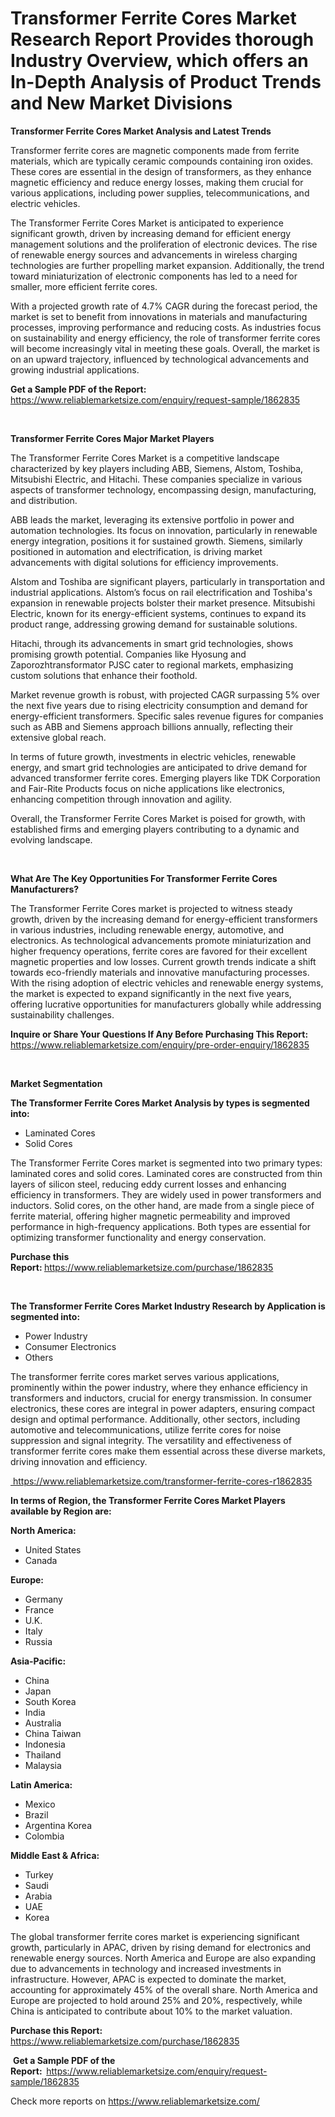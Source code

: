 <p><h1>Transformer Ferrite Cores Market Research Report Provides thorough Industry Overview, which offers an In-Depth Analysis of Product Trends and New Market Divisions</h1></p><p><strong>Transformer Ferrite Cores Market Analysis and Latest Trends</strong></p>
<p><p>Transformer ferrite cores are magnetic components made from ferrite materials, which are typically ceramic compounds containing iron oxides. These cores are essential in the design of transformers, as they enhance magnetic efficiency and reduce energy losses, making them crucial for various applications, including power supplies, telecommunications, and electric vehicles.</p><p>The Transformer Ferrite Cores Market is anticipated to experience significant growth, driven by increasing demand for efficient energy management solutions and the proliferation of electronic devices. The rise of renewable energy sources and advancements in wireless charging technologies are further propelling market expansion. Additionally, the trend toward miniaturization of electronic components has led to a need for smaller, more efficient ferrite cores.</p><p>With a projected growth rate of 4.7% CAGR during the forecast period, the market is set to benefit from innovations in materials and manufacturing processes, improving performance and reducing costs. As industries focus on sustainability and energy efficiency, the role of transformer ferrite cores will become increasingly vital in meeting these goals. Overall, the market is on an upward trajectory, influenced by technological advancements and growing industrial applications.</p></p>
<p><strong>Get a Sample PDF of the Report:&nbsp;</strong> <a href="https://www.reliablemarketsize.com/enquiry/request-sample/1862835?utm_campaign=2233&utm_medium=2&utm_source=Github&utm_content=ia&utm_term=12022025&utm_id=transformer-ferrite-cores">https://www.reliablemarketsize.com/enquiry/request-sample/1862835</a></p>
<p>&nbsp;</p>
<p><strong>Transformer Ferrite Cores Major Market Players</strong></p>
<p><p>The Transformer Ferrite Cores Market is a competitive landscape characterized by key players including ABB, Siemens, Alstom, Toshiba, Mitsubishi Electric, and Hitachi. These companies specialize in various aspects of transformer technology, encompassing design, manufacturing, and distribution.</p><p>ABB leads the market, leveraging its extensive portfolio in power and automation technologies. Its focus on innovation, particularly in renewable energy integration, positions it for sustained growth. Siemens, similarly positioned in automation and electrification, is driving market advancements with digital solutions for efficiency improvements.</p><p>Alstom and Toshiba are significant players, particularly in transportation and industrial applications. Alstom’s focus on rail electrification and Toshiba's expansion in renewable projects bolster their market presence. Mitsubishi Electric, known for its energy-efficient systems, continues to expand its product range, addressing growing demand for sustainable solutions.</p><p>Hitachi, through its advancements in smart grid technologies, shows promising growth potential. Companies like Hyosung and Zaporozhtransformator PJSC cater to regional markets, emphasizing custom solutions that enhance their foothold.</p><p>Market revenue growth is robust, with projected CAGR surpassing 5% over the next five years due to rising electricity consumption and demand for energy-efficient transformers. Specific sales revenue figures for companies such as ABB and Siemens approach billions annually, reflecting their extensive global reach.</p><p>In terms of future growth, investments in electric vehicles, renewable energy, and smart grid technologies are anticipated to drive demand for advanced transformer ferrite cores. Emerging players like TDK Corporation and Fair-Rite Products focus on niche applications like electronics, enhancing competition through innovation and agility.</p><p>Overall, the Transformer Ferrite Cores Market is poised for growth, with established firms and emerging players contributing to a dynamic and evolving landscape.</p></p>
<p>&nbsp;</p>
<p><strong>What Are The Key Opportunities For Transformer Ferrite Cores Manufacturers?</strong></p>
<p><p>The Transformer Ferrite Cores market is projected to witness steady growth, driven by the increasing demand for energy-efficient transformers in various industries, including renewable energy, automotive, and electronics. As technological advancements promote miniaturization and higher frequency operations, ferrite cores are favored for their excellent magnetic properties and low losses. Current growth trends indicate a shift towards eco-friendly materials and innovative manufacturing processes. With the rising adoption of electric vehicles and renewable energy systems, the market is expected to expand significantly in the next five years, offering lucrative opportunities for manufacturers globally while addressing sustainability challenges.</p></p>
<p><strong>Inquire or Share Your Questions If Any Before Purchasing This Report:</strong> <a href="https://www.reliablemarketsize.com/enquiry/pre-order-enquiry/1862835?utm_campaign=2233&utm_medium=2&utm_source=Github&utm_content=ia&utm_term=12022025&utm_id=transformer-ferrite-cores">https://www.reliablemarketsize.com/enquiry/pre-order-enquiry/1862835</a></p>
<p>&nbsp;</p>
<p><strong>Market Segmentation</strong></p>
<p><strong>The Transformer Ferrite Cores Market Analysis by types is segmented into:</strong></p>
<p><ul><li>Laminated Cores</li><li>Solid Cores</li></ul></p>
<p><p>The Transformer Ferrite Cores market is segmented into two primary types: laminated cores and solid cores. Laminated cores are constructed from thin layers of silicon steel, reducing eddy current losses and enhancing efficiency in transformers. They are widely used in power transformers and inductors. Solid cores, on the other hand, are made from a single piece of ferrite material, offering higher magnetic permeability and improved performance in high-frequency applications. Both types are essential for optimizing transformer functionality and energy conservation.</p></p>
<p><strong>Purchase this Report:&nbsp;</strong><a href="https://www.reliablemarketsize.com/purchase/1862835?utm_campaign=2233&utm_medium=2&utm_source=Github&utm_content=ia&utm_term=12022025&utm_id=transformer-ferrite-cores">https://www.reliablemarketsize.com/purchase/1862835</a></p>
<p>&nbsp;</p>
<p><strong>The Transformer Ferrite Cores Market Industry Research by Application is segmented into:</strong></p>
<p><ul><li>Power Industry</li><li>Consumer Electronics</li><li>Others</li></ul></p>
<p><p>The transformer ferrite cores market serves various applications, prominently within the power industry, where they enhance efficiency in transformers and inductors, crucial for energy transmission. In consumer electronics, these cores are integral in power adapters, ensuring compact design and optimal performance. Additionally, other sectors, including automotive and telecommunications, utilize ferrite cores for noise suppression and signal integrity. The versatility and effectiveness of transformer ferrite cores make them essential across these diverse markets, driving innovation and efficiency.</p></p>
<p><a href="https://www.reliablemarketsize.com/transformer-ferrite-cores-r1862835?utm_campaign=2233&utm_medium=2&utm_source=Github&utm_content=ia&utm_term=12022025&utm_id=transformer-ferrite-cores">&nbsp;https://www.reliablemarketsize.com/transformer-ferrite-cores-r1862835</a></p>
<p><strong>In terms of Region, the Transformer Ferrite Cores Market Players available by Region are:</strong></p>
<p>
    <p> <strong> North America: </strong>
        <ul>
            <li>United States</li>
            <li>Canada</li>
        </ul>
        </p> 
    <p> <strong> Europe: </strong>
        <ul>
            <li>Germany</li>
            <li>France</li>
            <li>U.K.</li>
            <li>Italy</li>
            <li>Russia</li>
        </ul>
        </p> 
    <p> <strong> Asia-Pacific: </strong>
        <ul>
            <li>China</li>
            <li>Japan</li>
            <li>South Korea</li>
            <li>India</li>
            <li>Australia</li>
            <li>China Taiwan</li>
            <li>Indonesia</li>
            <li>Thailand</li>
            <li>Malaysia</li>
        </ul>
        </p> 
    <p> <strong> Latin America: </strong>
        <ul>
            <li>Mexico</li>
            <li>Brazil</li>
            <li>Argentina Korea</li>
            <li>Colombia</li>
        </ul>
        </p> 
    <p> <strong> Middle East & Africa: </strong>
        <ul>
            <li>Turkey</li>
            <li>Saudi</li>
            <li>Arabia</li>
            <li>UAE</li>
            <li>Korea</li>
        </ul>
    </p>
    </p>
<p><p>The global transformer ferrite cores market is experiencing significant growth, particularly in APAC, driven by rising demand for electronics and renewable energy sources. North America and Europe are also expanding due to advancements in technology and increased investments in infrastructure. However, APAC is expected to dominate the market, accounting for approximately 45% of the overall share. North America and Europe are projected to hold around 25% and 20%, respectively, while China is anticipated to contribute about 10% to the market valuation.</p></p>
<p><strong>Purchase this Report: </strong><a href="https://www.reliablemarketsize.com/purchase/1862835?utm_campaign=2233&utm_medium=2&utm_source=Github&utm_content=ia&utm_term=12022025&utm_id=transformer-ferrite-cores">https://www.reliablemarketsize.com/purchase/1862835</a></p>
<p>&nbsp;<strong>Get a Sample PDF of the Report:&nbsp;&nbsp;</strong><a href="https://www.reliablemarketsize.com/enquiry/request-sample/1862835?utm_campaign=2233&utm_medium=2&utm_source=Github&utm_content=ia&utm_term=12022025&utm_id=transformer-ferrite-cores">https://www.reliablemarketsize.com/enquiry/request-sample/1862835</a></p>
<p><strong></strong></p>
<p>Check more reports on <a href="https://www.reliablemarketsize.com/?utm_campaign=2233&utm_medium=2&utm_source=Github&utm_content=ia&utm_term=12022025&utm_id=transformer-ferrite-cores">https://www.reliablemarketsize.com/</a></p>